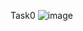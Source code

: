 Task0
![image](https://user-images.githubusercontent.com/86943250/125127676-8ce78000-e105-11eb-8b22-147ff3b4d208.png)
